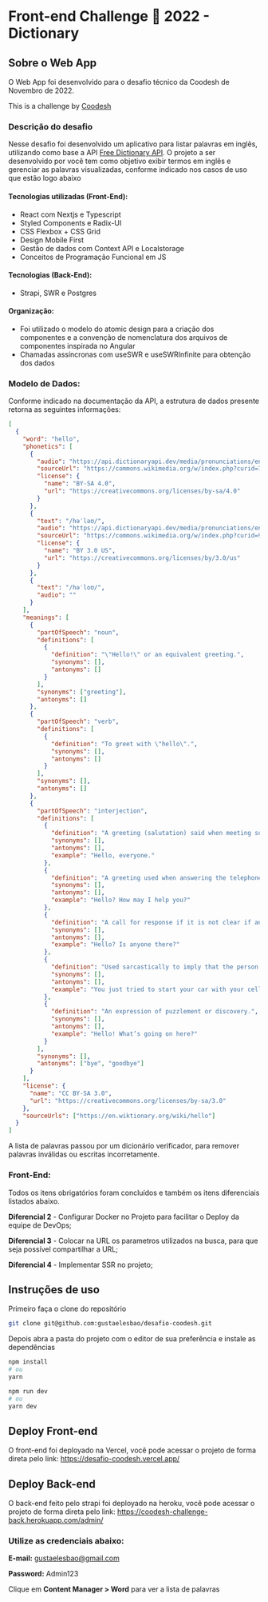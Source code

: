 # Front-end Challenge 🏅 2022 - Dictionary

## Sobre o Web App

O Web App foi desenvolvido para o desafio técnico da Coodesh de Novembro de 2022.

This is a challenge by [Coodesh](https://coodesh.com/)

### Descrição do desafio

Nesse desafio foi desenvolvido um aplicativo para listar palavras em inglês, utilizando como base a API [Free Dictionary API](https://dictionaryapi.dev/). O projeto a ser desenvolvido por você tem como objetivo exibir termos em inglês e gerenciar as palavras visualizadas, conforme indicado nos casos de uso que estão logo abaixo

#### Tecnologias utilizadas (Front-End):

- React com Nextjs e Typescript
- Styled Components e Radix-UI
- CSS Flexbox + CSS Grid
- Design Mobile First
- Gestão de dados com Context API e Localstorage
- Conceitos de Programação Funcional em JS

#### Tecnologias (Back-End):

- Strapi, SWR e Postgres

#### Organização:

- Foi utilizado o modelo do atomic design para a criação dos componentes e a convenção de nomenclatura dos arquivos de componentes inspirada no Angular
- Chamadas assíncronas com useSWR e useSWRInfinite para obtenção dos dados

### Modelo de Dados:

Conforme indicado na documentação da API, a estrutura de dados presente retorna as seguintes informações:

```json
[
  {
    "word": "hello",
    "phonetics": [
      {
        "audio": "https://api.dictionaryapi.dev/media/pronunciations/en/hello-au.mp3",
        "sourceUrl": "https://commons.wikimedia.org/w/index.php?curid=75797336",
        "license": {
          "name": "BY-SA 4.0",
          "url": "https://creativecommons.org/licenses/by-sa/4.0"
        }
      },
      {
        "text": "/həˈləʊ/",
        "audio": "https://api.dictionaryapi.dev/media/pronunciations/en/hello-uk.mp3",
        "sourceUrl": "https://commons.wikimedia.org/w/index.php?curid=9021983",
        "license": {
          "name": "BY 3.0 US",
          "url": "https://creativecommons.org/licenses/by/3.0/us"
        }
      },
      {
        "text": "/həˈloʊ/",
        "audio": ""
      }
    ],
    "meanings": [
      {
        "partOfSpeech": "noun",
        "definitions": [
          {
            "definition": "\"Hello!\" or an equivalent greeting.",
            "synonyms": [],
            "antonyms": []
          }
        ],
        "synonyms": ["greeting"],
        "antonyms": []
      },
      {
        "partOfSpeech": "verb",
        "definitions": [
          {
            "definition": "To greet with \"hello\".",
            "synonyms": [],
            "antonyms": []
          }
        ],
        "synonyms": [],
        "antonyms": []
      },
      {
        "partOfSpeech": "interjection",
        "definitions": [
          {
            "definition": "A greeting (salutation) said when meeting someone or acknowledging someone’s arrival or presence.",
            "synonyms": [],
            "antonyms": [],
            "example": "Hello, everyone."
          },
          {
            "definition": "A greeting used when answering the telephone.",
            "synonyms": [],
            "antonyms": [],
            "example": "Hello? How may I help you?"
          },
          {
            "definition": "A call for response if it is not clear if anyone is present or listening, or if a telephone conversation may have been disconnected.",
            "synonyms": [],
            "antonyms": [],
            "example": "Hello? Is anyone there?"
          },
          {
            "definition": "Used sarcastically to imply that the person addressed or referred to has done something the speaker or writer considers to be foolish.",
            "synonyms": [],
            "antonyms": [],
            "example": "You just tried to start your car with your cell phone. Hello?"
          },
          {
            "definition": "An expression of puzzlement or discovery.",
            "synonyms": [],
            "antonyms": [],
            "example": "Hello! What’s going on here?"
          }
        ],
        "synonyms": [],
        "antonyms": ["bye", "goodbye"]
      }
    ],
    "license": {
      "name": "CC BY-SA 3.0",
      "url": "https://creativecommons.org/licenses/by-sa/3.0"
    },
    "sourceUrls": ["https://en.wiktionary.org/wiki/hello"]
  }
]
```

A lista de palavras passou por um dicionário verificador, para remover palavras inválidas ou escritas incorretamente.

### Front-End:

Todos os itens obrigatórios foram concluídos e também os itens diferenciais listados abaixo.

**Diferencial 2** - Configurar Docker no Projeto para facilitar o Deploy da equipe de DevOps;

**Diferencial 3** - Colocar na URL os parametros utilizados na busca, para que seja possível compartilhar a URL;

**Diferencial 4** - Implementar SSR no projeto;

## Instruções de uso

Primeiro faça o clone do repositório

```bash
git clone git@github.com:gustaelesbao/desafio-coodesh.git
```

Depois abra a pasta do projeto com o editor de sua preferência e instale as dependências

```bash
npm install
# ou
yarn
```

```bash
npm run dev
# ou
yarn dev
```

## Deploy Front-end

O front-end foi deployado na Vercel, você pode acessar o projeto de forma direta pelo link: https://desafio-coodesh.vercel.app/

## Deploy Back-end

O back-end feito pelo strapi foi deployado na heroku, você pode acessar o projeto de forma direta pelo link: https://coodesh-challenge-back.herokuapp.com/admin/

### Utilize as credenciais abaixo:

**E-mail:** gustaelesbao@gmail.com

**Password:** Admin123

Clique em **Content Manager > Word** para ver a lista de palavras
